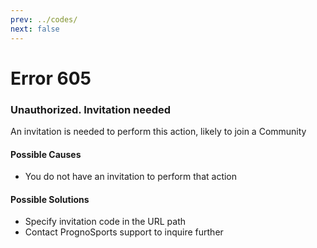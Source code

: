 ```yaml
---
prev: ../codes/
next: false
---
```


# Error 605
### Unauthorized. Invitation needed
An invitation is needed to perform this action, likely to join a Community

#### Possible Causes
* You do not have an invitation to perform that action

#### Possible Solutions
* Specify invitation code in the URL path
* Contact PrognoSports support to inquire further
